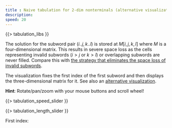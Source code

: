 ```yaml
---
title : Naive tabulation for 2-dim nonterminals (alternative visualization)
description:
speed: 20
---
```


{{> tabulation_libs }}

The solution for the subword pair $(i..j,k..l)$ is stored at $M[i,j,k,l]$ where $M$ is a four-dimensional matrix. This results in severe space loss as the cells representing invalid subwords ($i>j$ or $k>l$) or overlapping subwords are never filled. Compare this with [the strategy that eliminates the space loss of invalid subwords](/tabulation_2dim_triangular).

The visualization fixes the first index of the first subword and then displays the three-dimensional matrix for it. See also an [alternative visualization](/tabulation_2dim_naive).

**Hint**: Rotate/pan/zoom with your mouse buttons and scroll wheel!

{{> tabulation_speed_slider }}

{{> tabulation_length_slider }}

<div style="clear:both; float:left; margin-right:20px; width: 150px">
	First index:
	<span id="index" style="font-weight: bold;" />
</div>
<div id="slider-index" style="float: left; width:100px; margin-top:6px"></div>

<script>
$( "#slider" ).on( "slide", function( event, ui ) {
	if ($( "#slider-index" ).slider( "value" ) > ui.value) {
		$( "#slider-index" ).slider( "value", ui.value);
	}
	$( "#slider-index" ).slider( "option", { 
		max: ui.value
	} );
} );

$(function() {
	$( "#slider-index" ).slider({
		value:2,
		min: 0,
		max: 4,
		slide: function( event, ui ) {
			$( "#index" ).text( ui.value );
			window.tab.freshScene();
			window.tab.fill(ui.value);
		},
		// for programmatic slider changes
		change: function( event, ui ) {
			$( "#index" ).text( ui.value );
		}
	});
	$( "#index" ).text( $( "#slider-index" ).slider( "value" ) );
});
</script>

<script>
Tabulation.prototype.solve = function(x1,x2,x3,c) {
	this.addCubeDelayed(x1,x2,x3,c);
}

Tabulation.prototype.fill = function(y1) {
	if (typeof y1 === 'undefined') {
		y1 = $( "#slider-index" ).slider( "value" );
	}	
	var len = this.len;
	var c = 0;
	for (var l=0; l<=len; l++) {
		for (var x1=0; x1<=len-l; x1++) {
			var x2 = x1 + l;
			for (var l2=0; l2<=l; l2++) {
				for (var x3=0; x3 <= (l==l2 ? x1 : len-l2); x3++) {
					var x4 = x3 + l2;
					if (x3 >= x2 || x4 <= x1) {
						if (y1 == x1) {
							this.solve(x2, x3, x4,c);
							c++;
						}
						if (x3 == y1) {
							if (!(x1 == x3 && x2 == x4)) {
								this.solve(x4, x1, x2, c);
								c++;
							}
						}
					}
				}
			}
		}
	}
	setTimeout(function(){console.log("subproblems: " + c)}, 100);
}

$(function() {
	var tab = new Tabulation($(".content")[0], $( "#slider" ).slider("value"));
	tab.speed = {{page.speed}};
	tab.fill();
	window.tab = tab;
});
</script>